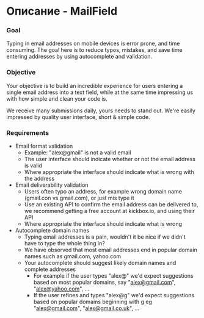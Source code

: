 # Описание - MailField

### Goal
Typing in email addresses on mobile devices is error prone, and time consuming.  The goal here is to reduce typos, mistakes, and save time entering addresses by using autocomplete and validation.

### Objective
Your objective is to build an incredible experience for users entering a single email address into a text field, while at the same time impressing us with how simple and clean your code is.

We receive many submissions daily, yours needs to stand out.  We're easily impressed by quality user interface, short & simple code.

### Requirements
- Email format validation
  - Example: "alex@gmail" is not a valid email
  - The user interface should indicate whether or not the email address is valid
  - Where appropriate the interface should indicate what is wrong with the address
- Email deliverability validation
  - Users often typo an address, for example wrong domain name (gmail.con vs gmail.com), or just mis type it
  - Use an existing API to confirm the email address can be delivered to, we recommend getting a free account at kickbox.io, and using their API
  - Where appropriate the interface should indicate what is wrong
- Autocomplete domain names
  - Typing email addresses is a pain, wouldn't it be nice if we didn't have to type the whole thing in?
  - We have observed that most email addresses end in popular domain names such as gmail.com, yahoo.com
  - Your autocomplete should suggest likely domain names and complete addresses
    - For example if the user types "alex@" we'd expect suggestions based on most popular domains, say "alex@gmail.com", "alex@yahoo.com", ...
    - If the user refines and types "alex@g" we'd expect suggestions based on popular domains beginning with g eg "alex@gmail.com", "alex@gmail.co.uk", ...

